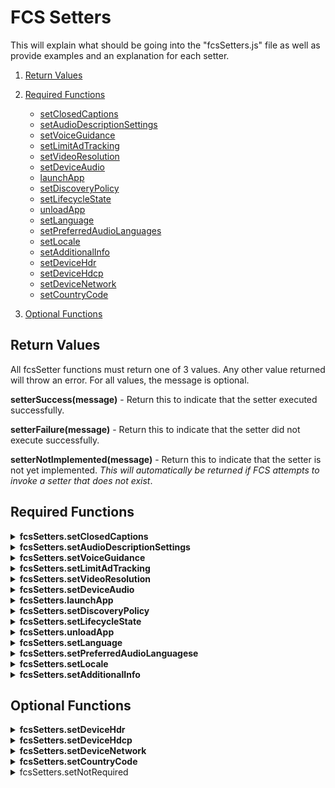 # FCS Setters

This will explain what should be going into the "fcsSetters.js" file as well as provide examples and an explanation for each setter.

1. [Return Values](#return-values)
2. [Required Functions](#required-functions)
    * [setClosedCaptions](#setClosedCaptions)
    * [setAudioDescriptionSettings](#setAudioDescriptionSettings)
    * [setVoiceGuidance](#setVoiceGuidance)
    * [setLimitAdTracking](#setLimitAdTracking)
    * [setVideoResolution](#setVideoResolution)
    * [setDeviceAudio](#setDeviceAudio)
    * [launchApp](#launchApp)
    * [setDiscoveryPolicy](#setDiscoveryPolicy)
    * [setLifecycleState](#setLifecycleState)
    * [unloadApp](#unloadApp)
    * [setLanguage](#setLanguage)
    * [setPreferredAudioLanguages](#setPreferredAudioLanguages)
    * [setLocale](#setLocale)
    * [setAdditionalInfo](#setAdditionalInfo)
    * [setDeviceHdr](#setDeviceHdr)
    * [setDeviceHdcp](#setDeviceHdcp)
    * [setDeviceNetwork](#setDeviceNetwork)
    * [setCountryCode](#setCountryCode)

3. [Optional Functions](#optional-functions)


## Return Values

All fcsSetter functions must return one of 3 values. Any other value returned will throw an error. For all values, the message is optional.

**setterSuccess(message)** - Return this to indicate that the setter executed successfully.

**setterFailure(message)** - Return this to indicate that the setter did not execute successfully.

**setterNotImplemented(message)** - Return this to indicate that the setter is not yet implemented. *This will automatically be returned if FCS attempts to invoke a setter that does not exist*.

## Required Functions

<details id="setClosedCaptions">
<summary><b>fcsSetters.setClosedCaptions</b></summary>

```
function setClosedCaptions(attribute,value) {
    if(response){
        return setterSuccess("Closed captions set successfully!");
    }else{
        return setterFailure("Failed to set closed captions.");
    }
}
```

When **setting an attribute** of closed captions, the *attribute* will be passed as the first parameter, and the *value* as the second.

Ex: ```fcsSetters.setClosedCaptions("FontFamily", "Arial")``` seeks to set the Closed Captions "Font Family" to "Arial"

</details>

<details id="setAudioDescriptionSettings">
<summary><b>fcsSetters.setAudioDescriptionSettings</b></summary>

```
function setAudioDescriptionSettings(attribute,value) {
    if(response){
        return setterSuccess("AudioDescription Settings set successfully!");
    }else{
        return setterFailure("Failed to set AudioDescription Settings.");
    }
}
```

When **setting an attribute** of AudioDescriptionSettings, the *attribute* will be passed as the first parameter, and the *value* as the second.

Ex: ```fcsSetters.setAudioDescriptionSettings("setEnabled", "true")``` seeks to set the AudioDescriptionSettings "Enabled" to "true"

</details>

<details id="setVoiceGuidance">
<summary><b>fcsSetters.setVoiceGuidance</b></summary>

```
function setVoiceGuidance(attribute,value) {
    if(response){
        return setterSuccess("VoiceGuidance set successfully!");
    }else{
        return setterFailure("Failed to set VoiceGuidance.");
    }
}
```

When **setting an attribute** of VoiceGuidance, the *attribute* will be passed as the first parameter, and the *value* as the second.

Ex: ```fcsSetters.setVoiceGuidance("setEnabled", "true")``` seeks to set the VoiceGuidance "Enabled" to "true"

</details>

<details id="setLimitAdTracking">
<summary><b>fcsSetters.setLimitAdTracking</b></summary>

```
function setLimitAdTracking(value) {
    if(response){
        return setterSuccess("LimitAdTracking set successfully!");
    }else{
        return setterFailure("Failed to set LimitAdTracking.");
    }
}
```

When **setting an attribute** of LimitAdTracking, the *value* will be passed as a param.

Ex: ```fcsSetters.setLimitAdTracking("true")``` seeks to set the LimitAdTracking to "true"

</details>

<details id="setVideoResolution">
<summary><b>fcsSetters.setVideoResolution</b></summary>

```
function setVideoResolution(value) {
    if(response){
        return setterSuccess("VideoResolution set successfully!");
    }else{
        return setterFailure("Failed to set VideoResolution.");
    }
}
```

When **setting an attribute** of LimitAdTracking, the *value* will be passed as a param.

Ex: ```fcsSetters.setVideoResolution("true")``` seeks to set the VideoResolution to "true"

</details>

<details id="setDeviceAudio">
<summary><b>fcsSetters.setDeviceAudio</b></summary>

```
function setDeviceAudio(value) {
    if(response){
        return setterSuccess("DeviceAudio set successfully!");
    }else{
        return setterFailure("Failed to set DeviceAudio.");
    }
}
```

When **setting an attribute** of setDeviceAudio, the *value* will be passed as a param.

Ex: ```fcsSetters.setDeviceAudio("true")``` seeks to set the DeviceAudio to "true"

</details>

<details id="launchApp">
<summary><b>fcsSetters.launchApp</b></summary>

```
function launchApp(value) {
    if(response){
        return setterSuccess("launched App successfully!");
    }else{
        return setterFailure("Failed to launch app");
    }
}
```

When **setting an attribute** of launchApp, the *value* will be passed as a param.

Ex: ```fcsSetters.launchApp("true")``` seeks to set the launchApp to "true"

</details>

<details id="setDiscoveryPolicy">
<summary><b>fcsSetters.setDiscoveryPolicy</b></summary>

```
function setDiscoveryPolicy(value) {
    if(response){
        return setterSuccess("DiscoveryPolicy set successfully!");
    }else{
        return setterFailure("Failed to set DiscoveryPolicy");
    }
}
```

When **setting an attribute** of DiscoveryPolicy, the *value* will be passed as a param.

Ex: ```fcsSetters.setDiscoveryPolicy("true")``` seeks to set the DiscoveryPolicy to "true"

</details>

<details id="setLifecycleState">
<summary><b>fcsSetters.setLifecycleState</b></summary>

```
function setLifecycleState(value) {
    if(response){
        return setterSuccess("LifecycleState set successfully!");
    }else{
        return setterFailure("Failed to set LifecycleState");
    }
}
```

When **setting an attribute** of LifecycleState, the *value* will be passed as a param.

Ex: ```fcsSetters.setLifecycleState("background")``` seeks to set the launchApp to "true"

</details>

<details id="unloadApp">
<summary><b>fcsSetters.unloadApp</b></summary>

```
function unloadApp(value) {
    if(response){
        return setterSuccess("Unloaded app successfully!");
    }else{
        return setterFailure("Failed to unload an app");
    }
}
```

When **setting an attribute** of unloadApp, the *value* will be passed as a param.

Ex: ```fcsSetters.unloadApp("true")``` seeks to set the unloadApp to "true"

</details>

<details id="setLanguage">
<summary><b>fcsSetters.setLanguage</b></summary>

```
function setLanguage(value) {
    if(response){
        return setterSuccess("Language set successfully!");
    }else{
        return setterFailure("Failed to set language");
    }
}
```

When **setting an attribute** of Language, the *value* will be passed as a param.

Ex: ```fcsSetters.setLanguage("true")``` seeks to set the Language to "true"

</details>

<details id="setPreferredAudioLanguages">
<summary><b>fcsSetters.setPreferredAudioLanguagese</b></summary>

```
function setPreferredAudioLanguages(value) {
    if(response){
        return setterSuccess("PreferredAudioLanguages set successfully!");
    }else{
        return setterFailure("Failed to set PreferredAudioLanguages");
    }
}
```

When **setting an attribute** of PreferredAudioLanguages, the *value* will be passed as a param.

Ex: ```fcsSetters.setPreferredAudioLanguages("true")``` seeks to set the PreferredAudioLanguages to "true"

</details>

<details id="setLocale">
<summary><b>fcsSetters.setLocale</b></summary>

```
function setLocale(value) {
    if(response){
        return setterSuccess("Locale set successfully!");
    }else{
        return setterFailure("Failed to set Locale");
    }
}
```

When **setting an attribute** of Locale, the *value* will be passed as a param.

Ex: ```fcsSetters.setLocale("true")``` seeks to set the Locale to "true"

</details>

<details id="setAdditionalInfo">
<summary><b>fcsSetters.setAdditionalInfo</b></summary>

```
function setAdditionalInfo(value) {
    if(response){
        return setterSuccess("AdditionalInfo for Localization set successfully!");
    }else{
        return setterFailure("Failed to set AdditionalInfo for Localization");
    }
}
```

When **setting an attribute** of AdditionalInfo, the *value* will be passed as a param.

Ex: ```fcsSetters.setAdditionalInfo("{Key:"abc",value:"123"}")``` seeks to set the Locale to "true"

</details>


## Optional Functions

<details id="setDeviceHdr">
<summary><b>fcsSetters.setDeviceHdr</b></summary>

```
function setDeviceHdr(value) {
    if(response){
        return setterSuccess("DeviceHdr set successfully!");
    }else{
        return setterFailure("Failed to set DeviceHdr");
    }
}
```

When **setting an attribute** of DeviceHdr, the *value* will be passed as a param.

Ex: ```fcsSetters.setDeviceHdr("{"dolbyVision": true}")``` seeks to set the dolbyVision to "true"

</details>

<details id="setDeviceHdcp">
<summary><b>fcsSetters.setDeviceHdcp</b></summary>

```
function setDeviceHdcp(value) {
    if(response){
        return setterSuccess("DeviceHdr set successfully!");
    }else{
        return setterFailure("Failed to set DeviceHdcp");
    }
}
```

When **setting an attribute** of DeviceHdcp, the *value* will be passed as a param.

Ex: ```fcsSetters.setDeviceHdcp("{"hdcp2.2": true}")``` seeks to set the hdcp2.2 to "true"

</details>

<details id="setDeviceNetwork">
<summary><b>fcsSetters.setDeviceNetwork</b></summary>

```
function setDeviceNetwork(value) {
    if(response){
        return setterSuccess("DeviceNetwork set successfully!");
    }else{
        return setterFailure("Failed to set DeviceNetwork");
    }
}
```

When **setting an attribute** of DeviceNetwork, the *value* will be passed as a param.

Ex: ```fcsSetters.setDeviceNetwork("Wifi")``` seeks to set the DeviceNetwork to "Wifi"

</details>

<details id="setCountryCode">
<summary><b>fcsSetters.setCountryCode</b></summary>

```
function setCountryCode(value) {
    if(response){
        return setterSuccess("CountryCode set successfully!");
    }else{
        return setterFailure("Failed to set CountryCode");
    }
}
```

When **setting an attribute** of CountryCode, the *value* will be passed as a param.

Ex: ```fcsSetters.setCountryCode("08052")``` seeks to set the Country code to "08052"

</details>

<details>
<summary> fcsSetters.setNotRequired </summary>
It said not required...
</details>